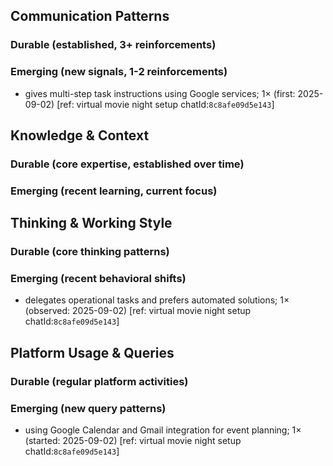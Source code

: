 ## Communication Patterns
### Durable (established, 3+ reinforcements)
### Emerging (new signals, 1-2 reinforcements)
- gives multi-step task instructions using Google services; 1× (first: 2025-09-02) [ref: virtual movie night setup chatId:`8c8afe09d5e143`]

## Knowledge & Context
### Durable (core expertise, established over time)
### Emerging (recent learning, current focus)

## Thinking & Working Style
### Durable (core thinking patterns)
### Emerging (recent behavioral shifts)
- delegates operational tasks and prefers automated solutions; 1× (observed: 2025-09-02) [ref: virtual movie night setup chatId:`8c8afe09d5e143`]

## Platform Usage & Queries
### Durable (regular platform activities)
### Emerging (new query patterns)
- using Google Calendar and Gmail integration for event planning; 1× (started: 2025-09-02) [ref: virtual movie night setup chatId:`8c8afe09d5e143`]